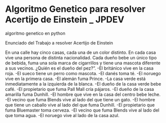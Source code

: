 # Algoritmo Genetico para resolver Acertijo de Einstein _ JPDEV
algoritmo genetico en python

Enunciado del Trabajo a resolver
Acertijo de Einstein

En una calle hay cinco casas, cada una de un color distinto. En cada
casa vive una persona de distinta nacionalidad. Cada dueño bebe un
único tipo de bebida, fuma una sola marca de cigarrillos y tiene una
mascota diferente a sus vecinos. ¿Quién es el dueño del pez?”.
-El británico vive en la casa roja.
-El sueco tiene un perro como mascota.
-El danés toma té.
-El noruego vive en la primera casa.
-El alemán fuma Prince.
-La casa verde está inmediatamente a la izquierda de la blanca.
-El dueño de la casa verde bebe café.
-El propietario que fuma Pall Mall cría pájaros.
-El dueño de la casa amarilla fuma Dunhill.
-El hombre que vive en la casa del centro bebe leche.
-El vecino que fuma Blends vive al lado del que tiene un gato.
-El hombre que tiene un caballo vive al lado del que fuma Dunhill.
-El propietario que fuma Bluemaster toma cerveza.
-El vecino que fuma Blends vive al lado del que toma agua.
-El noruego vive al lado de la casa azul.
